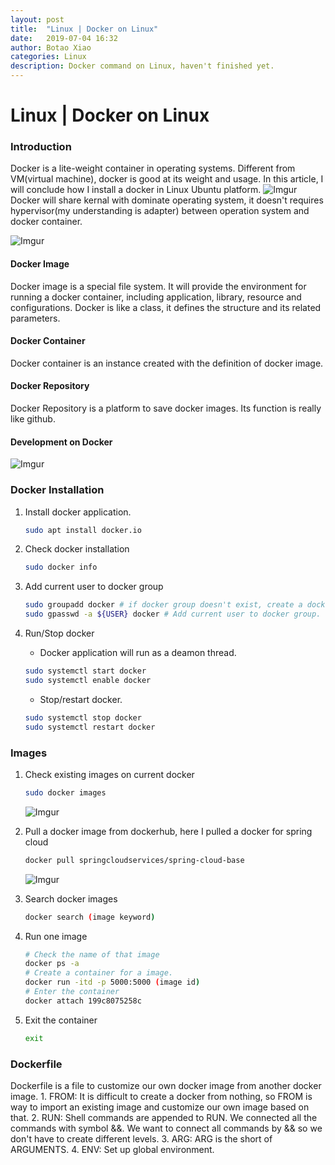 ```yaml
---
layout: post
title:  "Linux | Docker on Linux"
date:   2019-07-04 16:32
author: Botao Xiao
categories: Linux
description: Docker command on Linux, haven't finished yet.
---
```

# Linux | Docker on Linux

### Introduction
Docker is a lite-weight container in operating systems. Different from VM(virtual machine), docker is good at its weight and usage. In this article, I will conclude how I install a docker in Linux Ubuntu platform.
![Imgur](https://i.imgur.com/N3ir3Y8.png)
Docker will share kernal with dominate operating system, it doesn't requires hypervisor(my understanding is adapter) between operation system and docker container.

![Imgur](https://i.imgur.com/8lPfu4b.png)

#### Docker Image
Docker image is a special file system. It will provide the environment for running a docker container, including application, library, resource and configurations. Docker is like a class, it defines the structure and its related parameters.

#### Docker Container
Docker container is an instance created with the definition of docker image.

#### Docker Repository
Docker Repository is a platform to save docker images. Its function is really like github.

#### Development on Docker
![Imgur](https://i.imgur.com/UXfKJ21.png)

### Docker Installation
1. Install docker application.
    ```Bash
    sudo apt install docker.io
    ```
    
2. Check docker installation
    ```Bash
    sudo docker info
    ```

3. Add current user to docker group
    ```Bash
    sudo groupadd docker # if docker group doesn't exist, create a docker group.
    sudo gpasswd -a ${USER} docker # Add current user to docker group. 
    ```

4. Run/Stop docker
    * Docker application will run as a deamon thread.
    ```Bash
    sudo systemctl start docker
    sudo systemctl enable docker
    ```
    * Stop/restart docker.
    ```Bash
    sudo systemctl stop docker
    sudo systemctl restart docker
    ```

### Images
1. Check existing images on current docker
    ```Bash
    sudo docker images
    ```
    ![Imgur](https://i.imgur.com/9zCUsL3.png)

2. Pull a docker image from dockerhub, here I pulled a docker for spring cloud
    ```Bash
    docker pull springcloudservices/spring-cloud-base
    ```
    ![Imgur](https://i.imgur.com/zGxAZpc.png)

3. Search docker images
    ```Bash
    docker search (image keyword)
    ```
    
4. Run one image
    ```Bash
    # Check the name of that image
    docker ps -a
    # Create a container for a image.
    docker run -itd -p 5000:5000 (image id)
    # Enter the container
    docker attach 199c8075258c
    ```

5. Exit the container
    ```Bash
    exit
    ```

### Dockerfile
Dockerfile is a file to customize our own docker image from another docker image.
    1. FROM: It is difficult to create a docker from nothing, so FROM is way to import an existing image and customize our own image based on that.
    2. RUN: Shell commands are appended to RUN. We connected all the commands with symbol &&. We want to connect all commands by && so we don't have to create different levels.
    3. ARG: ARG is the short of ARGUMENTS.
    4. ENV: Set up global environment.


    
    
    
    
    
    
    
    
    
    
    
    

    
    
    
    
    
    
    
    
    
    
    
    
    
    
    
    
    
    
    
    